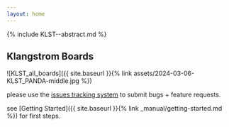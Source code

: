 ```yaml
---
layout: home
---
```


{% include KLST--abstract.md %}

## Klangstrom Boards

![KLST_all_boards]({{ site.baseurl }}{% link assets/2024-03-06-KLST_PANDA-middle.jpg %})

please use the [issues tracking system](https://github.com/dennisppaul/klangstrom-arduino/issues) to submit bugs + feature requests.

see [Getting Started]({{ site.baseurl }}{% link _manual/getting-started.md %}) for first steps.

<!-- ![KLST_all_boards]({{ site.baseurl }}{% link assets/KLST_all_boards.jpg %})-->